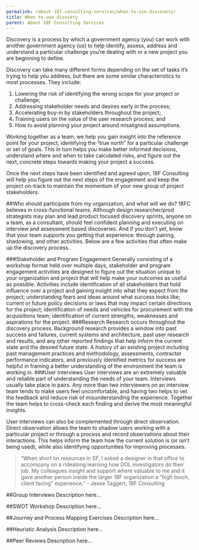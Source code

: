 ```yaml
---
permalink: /about-18f-consulting-services/when-to-use-discovery/
title: When to use disovery
parent: About 18F Consulting Services
---
```

Discovery is a process by which a government agency (you) can work with another government agency (us) to help identify, assess, address and understand a particular challenge you’re dealing with or a new project you are beginning to define.

Discovery can take many different forms depending on the set of tasks it’s trying to help you address, but there are some similar characteristics to most processes.  They include:

1. Lowering the risk of identifying the wrong scope for your project or challenge;
2. Addressing stakeholder needs and desires early in the process;
3. Accelerating buy-in by stakeholders throughout the project;
4. Training users on the value of the user research process; and
5. How to avoid planning your project around misaligned assumptions.

Working together as a team, we help you gain insight into the reference point for your project, identifying the “true north” for a particular challenge or set of goals.  This in turn helps you make better informed decisions, understand where and when to take calculated risks, and figure out the next, concrete steps towards making your project a success.

Once the next steps have been identified and agreed upon, 18F Consulting will help you figure out the next steps of the engagement and keep the project on-track to maintain the momentum of your new group of project stakeholders. 

##Who should participate from my organization, and what will we do?
18FC believes in cross-functional teams. Although design researcher/prod strategists may plan and lead product focused discovery sprints, anyone on a team, as a consultant, should feel confident planning and executing on interview and assessment based discoveries. And if you don’t yet, know that your team supports you getting that experience: through pairing, shadowing, and other activities.  Below are a few activities that often make up the discovery process.

###Stakeholder and Program Engagement
Generally consisting of a workshop format held over multiple days, stakeholder and program engagement activities are designed to figure out the situation unique to your organization and project that will help make your outcomes as useful as possible.  Activities include identification of all stakeholders that hold influence over a project and gaining insight into what they expect from the project; understanding fears and ideas around what success looks like; current or future policy decisions or laws that may impact certain directions for the project; identification of needs and vehicles for procurement with the acquisitions team; identification of current strengths, weaknesses and aspirations for the project.
###Research
Research occurs throughout the discovery process.  Background research provides a window into past success and failures, current systems and architecture, past user research and results, and any other reported findings that help inform the current state and the desired future state.  A history of an existing project including past management practices and methodology, assessments, contractor performance indicators, and previously identified metrics for success are helpful in framing a better understanding of the environment the team is working in.
###User Interviews
User interviews are an extremely valuable and reliable part of understanding the needs of your team.  Interviews usually take place in pairs.  Any more than two interviewers on an interview team tends to make users feel uncomfortable, and having two helps to vet the feedback and reduce risk of misunderstanding the experience.  Together the team helps to cross-check each finding and derive the most meaningful insights.

User interviews can also be complemented through direct observation.   Direct observation allows the team to shadow users working with a particular project or through a process and record observations about their interactions.  This helps inform the team how the current solution is (or isn’t being used), while also identifying opportunities for improving processes.

> “When short on resources in SF, I asked a designer in that office to accompany on a ridealong learning how DOL investigators do their job. My colleagues insight and support where valuable to me and it gave another person inside the larger 18F organization a “high touch, client facing” experience.”  - Jesse Taggert, 18F Consulting

##Group Interviews
Description here...

##SWOT Workshop
Description here...

##Journey and Process Mapping Exercises
Description here...

##Heuristic Analysis
Description here...

##Peer Reviews
Description here...
